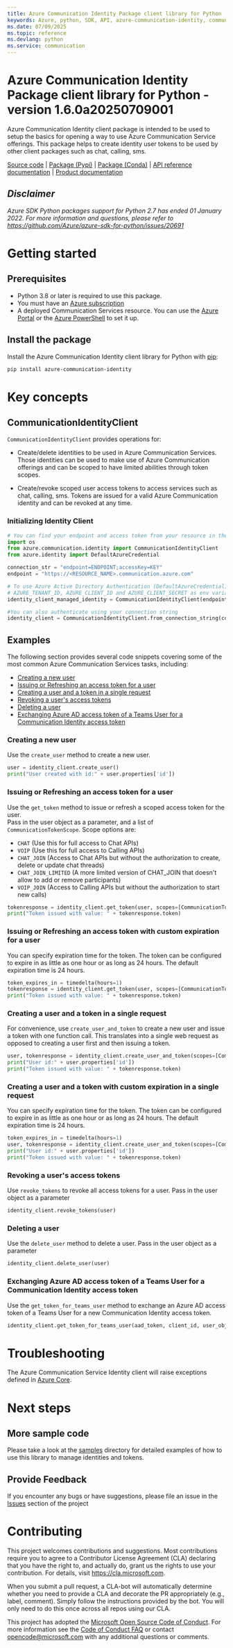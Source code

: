 ```yaml
---
title: Azure Communication Identity Package client library for Python
keywords: Azure, python, SDK, API, azure-communication-identity, communication
ms.date: 07/09/2025
ms.topic: reference
ms.devlang: python
ms.service: communication
---
```

# Azure Communication Identity Package client library for Python - version 1.6.0a20250709001 


Azure Communication Identity client package is intended to be used to setup the basics for opening a way to use Azure Communication Service offerings. This package helps to create identity user tokens to be used by other client packages such as chat, calling, sms.

[Source code](https://github.com/Azure/azure-sdk-for-python/blob/main/sdk/communication/azure-communication-identity)
| [Package (Pypi)](https://pypi.org/project/azure-communication-identity/)
| [Package (Conda)](https://anaconda.org/microsoft/azure-communication/)
| [API reference documentation](https://github.com/Azure/azure-sdk-for-python/blob/main/sdk/communication/azure-communication-identity)
| [Product documentation](https://learn.microsoft.com/azure/communication-services/quickstarts/access-tokens?pivots=programming-language-python)

## _Disclaimer_

_Azure SDK Python packages support for Python 2.7 has ended 01 January 2022. For more information and questions, please refer to https://github.com/Azure/azure-sdk-for-python/issues/20691_

# Getting started
## Prerequisites
- Python 3.8 or later is required to use this package.
- You must have an [Azure subscription](https://azure.microsoft.com/free/)
- A deployed Communication Services resource. You can use the [Azure Portal](https://learn.microsoft.com/azure/communication-services/quickstarts/create-communication-resource?tabs=windows&pivots=platform-azp) or the [Azure PowerShell](https://learn.microsoft.com/powershell/module/az.communication/new-azcommunicationservice) to set it up.
## Install the package
Install the Azure Communication Identity client library for Python with [pip](https://pypi.org/project/pip/):

```bash
pip install azure-communication-identity
```

# Key concepts
## CommunicationIdentityClient
`CommunicationIdentityClient` provides operations for:

- Create/delete identities to be used in Azure Communication Services. Those identities can be used to make use of Azure Communication offerings and can be scoped to have limited abilities through token scopes.

- Create/revoke scoped user access tokens to access services such as chat, calling, sms. Tokens are issued for a valid Azure Communication identity and can be revoked at any time.

### Initializing Identity Client
```python
# You can find your endpoint and access token from your resource in the Azure Portal
import os
from azure.communication.identity import CommunicationIdentityClient
from azure.identity import DefaultAzureCredential

connection_str = "endpoint=ENDPOINT;accessKey=KEY"
endpoint = "https://<RESOURCE_NAME>.communication.azure.com"

# To use Azure Active Directory Authentication (DefaultAzureCredential) make sure to have
# AZURE_TENANT_ID, AZURE_CLIENT_ID and AZURE_CLIENT_SECRET as env variables.
identity_client_managed_identity = CommunicationIdentityClient(endpoint, DefaultAzureCredential())

#You can also authenticate using your connection string
identity_client = CommunicationIdentityClient.from_connection_string(connection_str)

```

## Examples
The following section provides several code snippets covering some of the most common Azure Communication Services tasks, including:

- [Creating a new user](#creating-a-new-user)
- [Issuing or Refreshing an access token for a user](#issuing-or-refreshing-an-access-token-for-a-user)
- [Creating a user and a token in a single request](#creating-a-user-and-a-token-in-a-single-request)
- [Revoking a user's access tokens](#revoking-a-users-access-tokens)
- [Deleting a user](#deleting-a-user)
- [Exchanging Azure AD access token of a Teams User for a Communication Identity access token](#exchanging-azure-ad-access-token-of-a-teams-user-for-a-communication-identity-access-token)

### Creating a new user

Use the `create_user` method to create a new user.
```python
user = identity_client.create_user()
print("User created with id:" + user.properties['id'])
```

### Issuing or Refreshing an access token for a user

Use the `get_token` method to issue or refresh a scoped access token for the user. \
Pass in the user object as a parameter, and a list of `CommunicationTokenScope`. Scope options are:
- `CHAT` (Use this for full access to Chat APIs)
- `VOIP` (Use this for full access to Calling APIs)
- `CHAT_JOIN` (Access to Chat APIs but without the authorization to create, delete or update chat threads)
- `CHAT_JOIN_LIMITED` (A more limited version of CHAT_JOIN that doesn't allow to add or remove participants)
- `VOIP_JOIN` (Access to Calling APIs but without the authorization to start new calls)

```python
tokenresponse = identity_client.get_token(user, scopes=[CommunicationTokenScope.CHAT])
print("Token issued with value: " + tokenresponse.token)
```

### Issuing or Refreshing an access token with custom expiration for a user

You can specify expiration time for the token. The token can be configured to expire in as little as one hour or as long as 24 hours. The default expiration time is 24 hours.

```python
token_expires_in = timedelta(hours=1)
tokenresponse = identity_client.get_token(user, scopes=[CommunicationTokenScope.CHAT], token_expires_in=token_expires_in)
print("Token issued with value: " + tokenresponse.token)
```

### Creating a user and a token in a single request
For convenience, use `create_user_and_token` to create a new user and issue a token with one function call. This translates into a single web request as opposed to creating a user first and then issuing a token.

```python
user, tokenresponse = identity_client.create_user_and_token(scopes=[CommunicationTokenScope.CHAT])
print("User id:" + user.properties['id'])
print("Token issued with value: " + tokenresponse.token)
```

### Creating a user and a token with custom expiration in a single request

You can specify expiration time for the token. The token can be configured to expire in as little as one hour or as long as 24 hours. The default expiration time is 24 hours.
```python
token_expires_in = timedelta(hours=1)
user, tokenresponse = identity_client.create_user_and_token(scopes=[CommunicationTokenScope.CHAT], token_expires_in=token_expires_in)
print("User id:" + user.properties['id'])
print("Token issued with value: " + tokenresponse.token)
```

### Revoking a user's access tokens

Use `revoke_tokens` to revoke all access tokens for a user. Pass in the user object as a parameter
```python
identity_client.revoke_tokens(user)
```

### Deleting a user

Use the `delete_user` method to delete a user. Pass in the user object as a parameter
```python
identity_client.delete_user(user)
```

### Exchanging Azure AD access token of a Teams User for a Communication Identity access token

Use the `get_token_for_teams_user` method to exchange an Azure AD access token of a Teams User for a new Communication Identity access token.
```python
identity_client.get_token_for_teams_user(aad_token, client_id, user_object_id)
```

# Troubleshooting
The Azure Communication Service Identity client will raise exceptions defined in [Azure Core][azure_core].

# Next steps
## More sample code

Please take a look at the [samples](https://github.com/Azure/azure-sdk-for-python/tree/main/sdk/communication/azure-communication-identity/samples) directory for detailed examples of how to use this library to manage identities and tokens.

## Provide Feedback

If you encounter any bugs or have suggestions, please file an issue in the [Issues](https://github.com/Azure/azure-sdk-for-python/issues) section of the project

# Contributing
This project welcomes contributions and suggestions.  Most contributions require you to agree to a
Contributor License Agreement (CLA) declaring that you have the right to, and actually do, grant us the rights to use your contribution. For details, visit https://cla.microsoft.com.

When you submit a pull request, a CLA-bot will automatically determine whether you need to provide a CLA and decorate the
PR appropriately (e.g., label, comment). Simply follow the instructions provided by the bot. You will only need to do this once across all repos using our CLA.

This project has adopted the [Microsoft Open Source Code of Conduct](https://opensource.microsoft.com/codeofconduct/).
For more information see the [Code of Conduct FAQ](https://opensource.microsoft.com/codeofconduct/faq/) or contact [opencode@microsoft.com](mailto:opencode@microsoft.com) with any additional questions or comments.

<!-- LINKS -->
[azure_core]: https://github.com/Azure/azure-sdk-for-python/blob/main/sdk/core/azure-core/README.md


